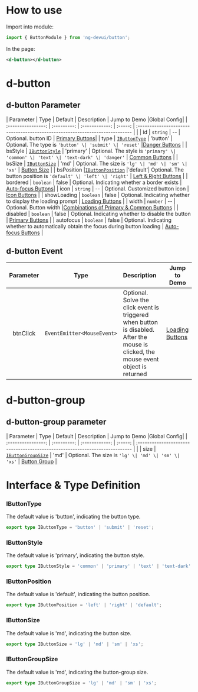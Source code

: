 # How to use

Import into module:

```ts
import { ButtonModule } from 'ng-devui/button';
```

In the page:

```xml
<d-button></d-button>
```
# d-button
## d-button Parameter

|   Parameter    |   Type |  Default |      Description          |  Jump to Demo |Global Config| 
| :----------------: | :---------: | :------------: | :-----: | :--------------------------------------------------------------------------- | |
|     id      |             `string`            |   --   | Optional. button ID | [Primary Buttons](demo#button-primary)|
|     type    |  [`IButtonType`](#ibuttontype)  |  'button' | Optional. The type is `'button' \| 'submit' \| 'reset'` |[Danger Buttons](demo#button-danger)   |
|   bsStyle   | [`IButtonStyle`](#ibuttonstyle) |  'primary' | Optional. The style is `'primary' \| 'common' \| 'text' \| 'text-dark' \| 'danger'` | [Common Buttons](demo#button-common) |
|   bsSize    |  [`IButtonSize`](#ibuttonsize)   |   'md'  | Optional. The size is `'lg' \| 'md' \| 'sm' \| 'xs'` | [Button Size](demo#button-size) |
|  bsPosition |[`IButtonPosition`](#ibuttonposition) |'default'| Optional. The button position is `'default' \| 'left' \| 'right'` | [Left & Right Buttons](demo#button-left-right) |
|  bordered   |   `boolean`  |   false   | Optional. Indicating whether a border exists |  [Auto-focus Buttons](demo#button-auto-focus)|
|    icon     |   `string`   |   --   | Optional. Customized button icon | [Icon Buttons](demo#button-icon) |
| showLoading |   `boolean`  |   false   | Optional. Indicating whether to display the loading prompt | [Loading Buttons](demo#button-loading) |
|    width    |   `number`   |     --    | Optional. Button width |[Combinations of Primary & Common Buttons](demo#button-primary-and-common) |
|  disabled   |   `boolean`  |   false   | Optional. Indicating whether to disable the button | [Primary Buttons](demo#button-primary) |
|  autofocus  |   `boolean`  |   false   | Optional. Indicating whether to automatically obtain the focus during button loading | [Auto-focus Buttons](demo#button-auto-focus) |

## d-button Event

| Parameter | Type | Description | Jump to Demo |
| :------: | :-----------------: | :-------------------------------------------------------------------------------------- | ---------------------------------------------- |
| btnClick | `EventEmitter<MouseEvent>` | Optional. Solve the click event is triggered when button is disabled. After the mouse is clicked, the mouse event object is returned | [Loading Buttons](demo#button-loading)|

# d-button-group

## d-button-group parameter

| Parameter | Type | Default | Description | Jump to Demo |Global Config| 
| :----------------: | :---------: | :------------: | :-----: | :--------------------------------------------------------------------------- | |
| size | [`IButtonGroupSize`](#ibuttongroupsize) | 'md' | Optional. The size is `'lg' \| 'md' \| 'sm' \| 'xs'` | [Button Group](demo#button-groups) |

# Interface & Type Definition
### IButtonType

The default value is 'button', indicating the button type.

```ts
export type IButtonType = 'button' | 'submit' | 'reset';
```

### IButtonStyle

The default value is 'primary', indicating the button style.

```ts
export type IButtonStyle = 'common' | 'primary' | 'text' | 'text-dark' | 'danger';
```

### IButtonPosition

The default value is 'default', indicating the button position.

```ts
export type IButtonPosition = 'left' | 'right' | 'default';
```

### IButtonSize
The default value is 'md', indicating the button size.

```ts
export type IButtonSize = 'lg' | 'md' | 'sm' | 'xs';
```

### IButtonGroupSize
The default value is 'md', indicating the button-group size.

```ts
export type IButtonGroupSize = 'lg' | 'md' | 'sm' | 'xs';
```
